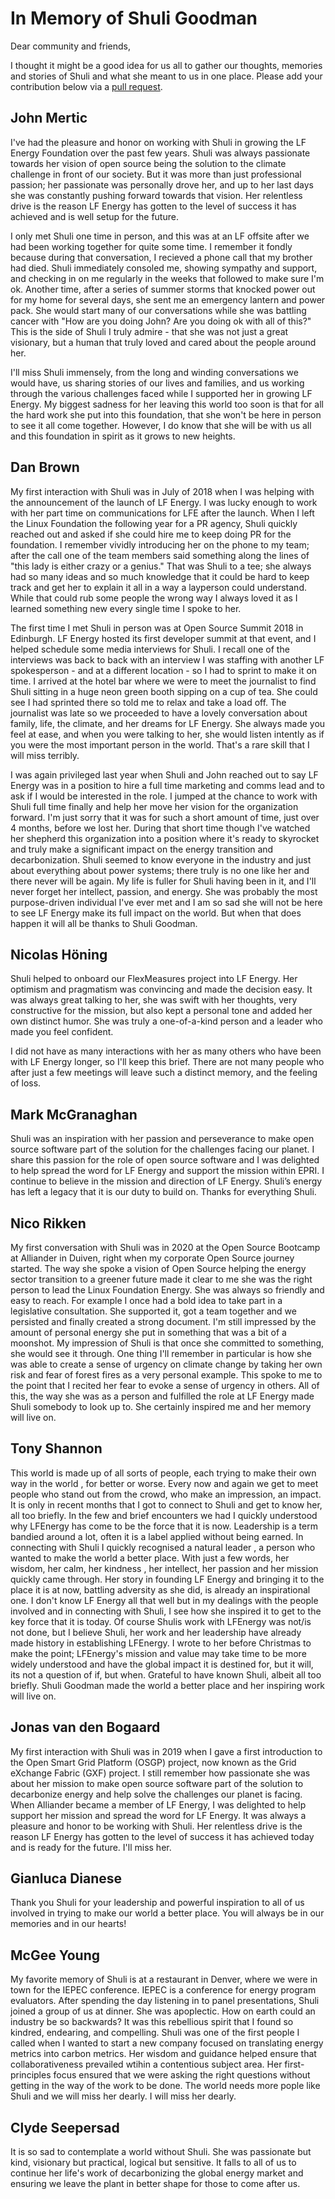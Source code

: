 # In Memory of Shuli Goodman

Dear community and friends,

I thought it might be a good idea for us all to gather our thoughts, memories and stories of Shuli and what she meant to us in one place. Please add your contribution below via a [pull request](https://github.com/lf-energy/memorials/edit/main/shuli-goodman.md).

## John Mertic

I've had the pleasure and honor on working with Shuli in growing the LF Energy Foundation over the past few years. Shuli was always passionate towards her vision of open source being the solution to the climate challenge in front of our society. But it was more than just professional passion; her passionate was personally drove her, and up to her last days she was constantly pushing forward towards that vision. Her relentless drive is the reason LF Energy has gotten to the level of success it has achieved and is well setup for the future.

I only met Shuli one time in person, and this was at an LF offsite after we had been working together for quite some time. I remember it fondly because during that conversation, I recieved a phone call that my brother had died. Shuli immediately consoled me, showing sympathy and support, and checking in on me regularly in the weeks that followed to make sure I'm ok. Another time, after a series of summer storms that knocked power out for my home for several days, she sent me an emergency lantern and power pack. She would start many of our conversations while she was battling cancer with "How are you doing John? Are you doing ok with all of this?" This is the side of Shuli I truly admire - that she was not just a great visionary, but a human that truly loved and cared about the people around her.

I'll miss Shuli immensely, from the long and winding conversations we would have, us sharing stories of our lives and families, and us working through the various challenges faced while I supported her in growing LF Energy. My biggest sadness for her leaving this world too soon is that for all the hard work she put into this foundation, that she won't be here in person to see it all come together. However, I do know that she will be with us all and this foundation in spirit as it grows to new heights.

## Dan Brown

My first interaction with Shuli was in July of 2018 when I was helping with the announcement of the launch of LF Energy. I was lucky enough to work with her part time on communications for LFE after the launch. When I left the Linux Foundation the following year for a PR agency, Shuli quickly reached out and asked if she could hire me to keep doing PR for the foundation. I remember vividly introducing her on the phone to my team; after the call one of the team members said something along the lines of "this lady is either crazy or a genius." That was Shuli to a tee; she always had so many ideas and so much knowledge that it could be hard to keep track and get her to explain it all in a way a layperson could understand. While that could rub some people the wrong way I always loved it as I learned something new every single time I spoke to her. 

The first time I met Shuli in person was at Open Source Summit 2018 in Edinburgh. LF Energy hosted its first developer summit at that event, and I helped schedule some media interviews for Shuli. I recall one of the interviews was back to back with an interview I was staffing with another LF spokesperson - and at a different location - so I had to sprint to make it on time. I arrived at the hotel bar where we were to meet the journalist to find Shuli sitting in a huge neon green booth sipping on a cup of tea. She could see I had sprinted there so told me to relax and take a load off. The journalist was late so we proceeded to have a lovely conversation about family, life, the climate, and her dreams for LF Energy. She always made you feel at ease, and when you were talking to her, she would listen intently as if you were the most important person in the world. That's a rare skill that I will miss terribly.

I was again privileged last year when Shuli and John reached out to say LF Energy was in a position to hire a full time marketing and comms lead and to ask if I would be interested in the role. I jumped at the chance to work with Shuli full time finally and help her move her vision for the organization forward. I'm just sorry that it was for such a short amount of time, just over 4 months, before we lost her. During that short time though I've watched her shepherd this organization into a position where it's ready to skyrocket and truly make a significant impact on the energy transition and decarbonization. Shuli seemed to know everyone in the industry and just about everything about power systems; there truly is no one like her and there never will be again. My life is fuller for Shuli having been in it, and I'll never forget her intellect, passion, and energy. She was probably the most purpose-driven individual I've ever met and I am so sad she will not be here to see LF Energy make its full impact on the world. But when that does happen it will all be thanks to Shuli Goodman. 

## Nicolas Höning

Shuli helped to onboard our FlexMeasures project into LF Energy. Her optimism and pragmatism was convincing and made the decision easy. It was always great talking to her, she was swift with her thoughts, very constructive for the mission, but also kept a personal tone and added her own distinct humor. She was truly a one-of-a-kind person and a leader who made you feel confident.

I did not have as many interactions with her as many others who have been with LF Energy longer, so I'll keep this brief. There are not many people who after just a few meetings will leave such a distinct memory, and the feeling of loss.

## Mark McGranaghan

Shuli was an inspiration with her passion and perseverance to make open source software part of the solution for the challenges facing our planet. I share this passion for the role of open source software and I was delighted to help spread the word for LF Energy and support the mission within EPRI. I continue to believe in the mission and direction of LF Energy. Shuli’s energy has left a legacy that it is our duty to build on. Thanks for everything Shuli.

## Nico Rikken

My first conversation with Shuli was in 2020 at the Open Source Bootcamp at Alliander in Duiven, right when my corporate Open Source journey started. The way she spoke a vision of Open Source helping the energy sector transition to a greener future made it clear to me she was the right person to lead the Linux Foundation Energy. She was always so friendly and easy to reach. For example I once had a bold idea to take part in a legislative consultation. She supported it, got a team together and we persisted and finally created a strong document. I'm still impressed by the amount of personal energy she put in something that was a bit of a moonshot. My impression of Shuli is that once she committed to something, she would see it through. One thing I'll remember in particular is how she was able to create a sense of urgency on climate change by taking her own risk and fear of  forest fires as a very personal example. This spoke to me to the point that I recited her fear to evoke a sense of urgency in others. All of this, the way she was as a person and fulfilled the role at LF Energy made Shuli somebody to look up to. She certainly inspired me and her memory will live on.

## Tony Shannon

This world is made up of all sorts of people, each trying to make their own way in the world , for better or worse. 
Every now and again we get to meet people who stand out from the crowd, who make an impression, an impact.
It is only in recent months that I got to connect to Shuli and get to know her, all too briefly.
In the few and brief encounters we had I quickly understood why LFEnergy has come to be the force that it is now.
Leadership is a term bandied around a lot, often it is a label applied without being earned.
In connecting with Shuli I quickly recognised a natural leader , a person who wanted to make the world a better place.
With just a few words, her wisdom, her calm, her kindness , her intellect, her passion and her mission quickly came through.
Her story in founding LF Energy and bringing it to the place it is at now, battling adversity as she did, is already an inspirational one.
I don't know LF Energy all that well but in my dealings with the people involved and in connecting with Shuli, I see how she inspired it to get to the key force that it is today.
Of course Shulis work with LFEnergy was not/is not done, but I believe Shuli, her work and her leadership have already made history in establishing LFEnergy.
I wrote to her before Christmas to make the point; LFEnergy's mission and value may take time to be more widely understood and have the global impact it is destined for, but it will, its not a question of if, but when. 
Grateful to have known Shuli, albeit all too briefly. 
Shuli Goodman made the world a better place and her inspiring work will live on.

## Jonas van den Bogaard

My first interaction with Shuli was in 2019 when I gave a first introduction to the Open Smart Grid Platform (OSGP) project, now known as the Grid eXchange Fabric (GXF) project. I still remember how passionate she was about her mission to make open source software part of the solution to decarbonize energy and help solve the challenges our planet is facing. When Alliander became a member of LF Energy, I was delighted to help support her mission and spread the word for LF Energy. It was always a pleasure and honor to be working with Shuli. Her relentless drive is the reason LF Energy has gotten to the level of success it has achieved today and is ready for the future. I'll miss her.

## Gianluca Dianese

Thank you Shuli for your leadership and powerful inspiration to all of us involved in trying to make our world a better place.
You will always be in our memories and in our hearts!

## McGee Young

My favorite memory of Shuli is at a restaurant in Denver, where we were in town for the IEPEC conference. IEPEC is a conference for energy program evaluators. After spending the day listening in to panel presentations, Shuli joined a group of us at dinner. She was apoplectic. How on earth could an industry be so backwards? It was this rebellious spirit that I found so kindred, endearing, and compelling. Shuli was one of the first people I called when I wanted to start a new company focused on translating energy metrics into carbon metrics. Her wisdom and guidance helped ensure that collaborativeness prevailed wtihin a contentious subject area. Her first-principles focus ensured that we were asking the right questions without getting in the way of the work to be done. The world needs more pople like Shuli and we will miss her dearly. I will miss her dearly. 

## Clyde Seepersad

It is so sad to contemplate a world without Shuli. She was passionate but kind, visionary but practical, logical but sensitive. It falls to all of us to continue her life's work of decarbonizing the global energy market and ensuring we leave the plant in better shape for those to come after us. 
